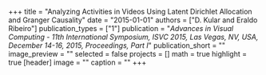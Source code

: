 +++
title = "Analyzing Activities in Videos Using Latent Dirichlet Allocation and Granger Causality"
date = "2015-01-01"
authors = ["D. Kular and Eraldo Ribeiro"]
publication_types = ["1"]
publication = "_Advances in Visual Computing - 11th International Symposium, ISVC 2015, Las Vegas, NV, USA, December 14-16, 2015, Proceedings, Part I_"
publication_short = ""
image_preview = ""
selected = false
projects = []
math = true
highlight = true
[header]
image = ""
caption = ""
+++

